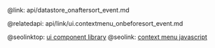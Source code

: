 @link: api/datastore_onaftersort_event.md

@relatedapi:
	api/link/ui.contextmenu_onbeforesort_event.md

@seolinktop: [ui component library](https://webix.com)
@seolink: [context menu javascript](https://webix.com/widget/contextmenu/)